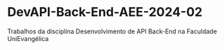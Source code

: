 # DevAPI-Back-End-AEE-2024-02
Trabalhos da disciplina Desenvolvimento de API Back-End na Faculdade UniEvangélica
